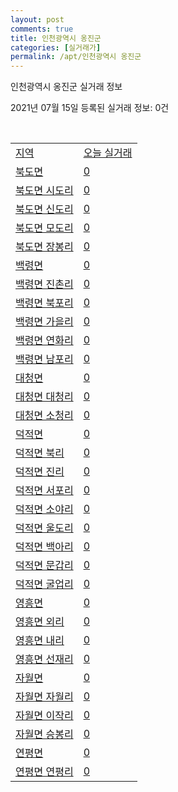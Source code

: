```yaml
---
layout: post
comments: true
title: 인천광역시 옹진군
categories: [실거래가]
permalink: /apt/인천광역시 옹진군
---
```


인천광역시 옹진군 실거래 정보

2021년 07월 15일 등록된 실거래 정보: 0건

<script type="text/javascript">
  google.charts.load('current', {'packages':['corechart']});
  google.charts.setOnLoadCallback(drawChart);

  function drawChart() {
    var data = google.visualization.arrayToDataTable([['거래일', '매매', '전월세', '전매']]);

    var options = {
      title: '최근 1년간 유형별 거래량 추이',
      legend: { position: 'bottom' }
    };

    var chart = new google.visualization.LineChart(document.getElementById('columnchart_material'));
    chart.draw(data, (options));
  }
</script>

<div id="columnchart_material" style="width: 95%; margin-left: -35px"></div>
<br>
<table class="sortable">
  <tr>
    <td><a href="#">지역</a></td>
    <td><a href="#">오늘 실거래</a></td>
  </tr>

  
  <tr class="item">
    <td><a href="인천광역시 옹진군 북도면">북도면</a></td>
    <td><a href="인천광역시 옹진군 북도면">0</a></td>
  </tr>
    

  <tr class="item">
    <td><a href="인천광역시 옹진군 북도면 시도리">북도면 시도리</a></td>
    <td><a href="인천광역시 옹진군 북도면 시도리">0</a></td>
  </tr>
    

  <tr class="item">
    <td><a href="인천광역시 옹진군 북도면 신도리">북도면 신도리</a></td>
    <td><a href="인천광역시 옹진군 북도면 신도리">0</a></td>
  </tr>
    

  <tr class="item">
    <td><a href="인천광역시 옹진군 북도면 모도리">북도면 모도리</a></td>
    <td><a href="인천광역시 옹진군 북도면 모도리">0</a></td>
  </tr>
    

  <tr class="item">
    <td><a href="인천광역시 옹진군 북도면 장봉리">북도면 장봉리</a></td>
    <td><a href="인천광역시 옹진군 북도면 장봉리">0</a></td>
  </tr>
    

  <tr class="item">
    <td><a href="인천광역시 옹진군 백령면">백령면</a></td>
    <td><a href="인천광역시 옹진군 백령면">0</a></td>
  </tr>
    

  <tr class="item">
    <td><a href="인천광역시 옹진군 백령면 진촌리">백령면 진촌리</a></td>
    <td><a href="인천광역시 옹진군 백령면 진촌리">0</a></td>
  </tr>
    

  <tr class="item">
    <td><a href="인천광역시 옹진군 백령면 북포리">백령면 북포리</a></td>
    <td><a href="인천광역시 옹진군 백령면 북포리">0</a></td>
  </tr>
    

  <tr class="item">
    <td><a href="인천광역시 옹진군 백령면 가을리">백령면 가을리</a></td>
    <td><a href="인천광역시 옹진군 백령면 가을리">0</a></td>
  </tr>
    

  <tr class="item">
    <td><a href="인천광역시 옹진군 백령면 연화리">백령면 연화리</a></td>
    <td><a href="인천광역시 옹진군 백령면 연화리">0</a></td>
  </tr>
    

  <tr class="item">
    <td><a href="인천광역시 옹진군 백령면 남포리">백령면 남포리</a></td>
    <td><a href="인천광역시 옹진군 백령면 남포리">0</a></td>
  </tr>
    

  <tr class="item">
    <td><a href="인천광역시 옹진군 대청면">대청면</a></td>
    <td><a href="인천광역시 옹진군 대청면">0</a></td>
  </tr>
    

  <tr class="item">
    <td><a href="인천광역시 옹진군 대청면 대청리">대청면 대청리</a></td>
    <td><a href="인천광역시 옹진군 대청면 대청리">0</a></td>
  </tr>
    

  <tr class="item">
    <td><a href="인천광역시 옹진군 대청면 소청리">대청면 소청리</a></td>
    <td><a href="인천광역시 옹진군 대청면 소청리">0</a></td>
  </tr>
    

  <tr class="item">
    <td><a href="인천광역시 옹진군 덕적면">덕적면</a></td>
    <td><a href="인천광역시 옹진군 덕적면">0</a></td>
  </tr>
    

  <tr class="item">
    <td><a href="인천광역시 옹진군 덕적면 북리">덕적면 북리</a></td>
    <td><a href="인천광역시 옹진군 덕적면 북리">0</a></td>
  </tr>
    

  <tr class="item">
    <td><a href="인천광역시 옹진군 덕적면 진리">덕적면 진리</a></td>
    <td><a href="인천광역시 옹진군 덕적면 진리">0</a></td>
  </tr>
    

  <tr class="item">
    <td><a href="인천광역시 옹진군 덕적면 서포리">덕적면 서포리</a></td>
    <td><a href="인천광역시 옹진군 덕적면 서포리">0</a></td>
  </tr>
    

  <tr class="item">
    <td><a href="인천광역시 옹진군 덕적면 소야리">덕적면 소야리</a></td>
    <td><a href="인천광역시 옹진군 덕적면 소야리">0</a></td>
  </tr>
    

  <tr class="item">
    <td><a href="인천광역시 옹진군 덕적면 울도리">덕적면 울도리</a></td>
    <td><a href="인천광역시 옹진군 덕적면 울도리">0</a></td>
  </tr>
    

  <tr class="item">
    <td><a href="인천광역시 옹진군 덕적면 백아리">덕적면 백아리</a></td>
    <td><a href="인천광역시 옹진군 덕적면 백아리">0</a></td>
  </tr>
    

  <tr class="item">
    <td><a href="인천광역시 옹진군 덕적면 문갑리">덕적면 문갑리</a></td>
    <td><a href="인천광역시 옹진군 덕적면 문갑리">0</a></td>
  </tr>
    

  <tr class="item">
    <td><a href="인천광역시 옹진군 덕적면 굴업리">덕적면 굴업리</a></td>
    <td><a href="인천광역시 옹진군 덕적면 굴업리">0</a></td>
  </tr>
    

  <tr class="item">
    <td><a href="인천광역시 옹진군 영흥면">영흥면</a></td>
    <td><a href="인천광역시 옹진군 영흥면">0</a></td>
  </tr>
    

  <tr class="item">
    <td><a href="인천광역시 옹진군 영흥면 외리">영흥면 외리</a></td>
    <td><a href="인천광역시 옹진군 영흥면 외리">0</a></td>
  </tr>
    

  <tr class="item">
    <td><a href="인천광역시 옹진군 영흥면 내리">영흥면 내리</a></td>
    <td><a href="인천광역시 옹진군 영흥면 내리">0</a></td>
  </tr>
    

  <tr class="item">
    <td><a href="인천광역시 옹진군 영흥면 선재리">영흥면 선재리</a></td>
    <td><a href="인천광역시 옹진군 영흥면 선재리">0</a></td>
  </tr>
    

  <tr class="item">
    <td><a href="인천광역시 옹진군 자월면">자월면</a></td>
    <td><a href="인천광역시 옹진군 자월면">0</a></td>
  </tr>
    

  <tr class="item">
    <td><a href="인천광역시 옹진군 자월면 자월리">자월면 자월리</a></td>
    <td><a href="인천광역시 옹진군 자월면 자월리">0</a></td>
  </tr>
    

  <tr class="item">
    <td><a href="인천광역시 옹진군 자월면 이작리">자월면 이작리</a></td>
    <td><a href="인천광역시 옹진군 자월면 이작리">0</a></td>
  </tr>
    

  <tr class="item">
    <td><a href="인천광역시 옹진군 자월면 승봉리">자월면 승봉리</a></td>
    <td><a href="인천광역시 옹진군 자월면 승봉리">0</a></td>
  </tr>
    

  <tr class="item">
    <td><a href="인천광역시 옹진군 연평면">연평면</a></td>
    <td><a href="인천광역시 옹진군 연평면">0</a></td>
  </tr>
    

  <tr class="item">
    <td><a href="인천광역시 옹진군 연평면 연평리">연평면 연평리</a></td>
    <td><a href="인천광역시 옹진군 연평면 연평리">0</a></td>
  </tr>
    


</table>


    